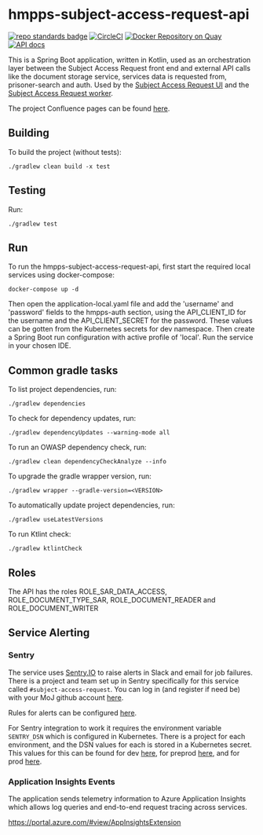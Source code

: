 # hmpps-subject-access-request-api
[![repo standards badge](https://img.shields.io/badge/dynamic/json?color=blue&style=flat&logo=github&label=MoJ%20Compliant&query=%24.result&url=https%3A%2F%2Foperations-engineering-reports.cloud-platform.service.justice.gov.uk%2Fapi%2Fv1%2Fcompliant_public_repositories%2Fhmpps-subject-access-request-api)](https://operations-engineering-reports.cloud-platform.service.justice.gov.uk/public-github-repositories.html#hmpps-subject-access-request-api "Link to report")
[![CircleCI](https://circleci.com/gh/ministryofjustice/hmpps-subject-access-request-api/tree/main.svg?style=svg)](https://circleci.com/gh/ministryofjustice/hmpps-subject-access-request-api)
[![Docker Repository on Quay](https://quay.io/repository/hmpps/hmpps-subject-access-request-api/status "Docker Repository on Quay")](https://quay.io/repository/hmpps/hmpps-subject-access-request-api)
[![API docs](https://img.shields.io/badge/API_docs_-view-85EA2D.svg?logo=swagger)](https://subject-access-request-api-dev.hmpps.service.justice.gov.uk/swagger-ui/index.html?configUrl=/v3/api-docs)

This is a Spring Boot application, written in Kotlin, used as an orchestration layer between the 
Subject Access Request front end and external API calls like the document storage service, services data is requested from, prisoner-search and auth. Used by the [Subject Access Request UI](https://github.com/ministryofjustice/hmpps-subject-access-request-ui) and the [Subject Access Request worker](https://github.com/ministryofjustice/hmpps-subject-access-request-worker).

The project Confluence pages can be found [here](https://dsdmoj.atlassian.net/wiki/spaces/SARS/pages/4771479564/Overview).

## Building

To build the project (without tests):
```
./gradlew clean build -x test
```

## Testing

Run:
```
./gradlew test 
```
## Run
To run the hmpps-subject-access-request-api, first start the required local services using docker-compose:
```
docker-compose up -d
```

Then open the application-local.yaml file and add the 'username' and 'password' fields to the hmpps-auth section, using 
the API_CLIENT_ID for the username and the API_CLIENT_SECRET for the password. These values can be gotten from the Kubernetes secrets for dev namespace.
Then create a Spring Boot run configuration with active profile of 'local'. Run the service in your chosen IDE.

## Common gradle tasks

To list project dependencies, run:

```
./gradlew dependencies
``` 

To check for dependency updates, run:
```
./gradlew dependencyUpdates --warning-mode all
```

To run an OWASP dependency check, run:
```
./gradlew clean dependencyCheckAnalyze --info
```

To upgrade the gradle wrapper version, run:
```
./gradlew wrapper --gradle-version=<VERSION>
```

To automatically update project dependencies, run:
```
./gradlew useLatestVersions
```

To run Ktlint check:
```
./gradlew ktlintCheck
```

## Roles
The API has the roles ROLE_SAR_DATA_ACCESS, ROLE_DOCUMENT_TYPE_SAR, ROLE_DOCUMENT_READER and ROLE_DOCUMENT_WRITER

## Service Alerting

### Sentry
The service uses [Sentry.IO](https://ministryofjustice.sentry.io/) to raise alerts in Slack and email for job failures. There is a project and team set up in Sentry specifically for this service called `#subject-access-request`. You can log in (and register if need be) with your MoJ github account [here](https://ministryofjustice.sentry.io/).

Rules for alerts can be configured [here](https://ministryofjustice.sentry.io/alerts/rules/).

For Sentry integration to work it requires the environment variable `SENTRY_DSN` which is configured in Kubernetes. 
There is a project for each environment, and the DSN values for each is stored in a Kubernetes secret.
This values for this can be found for dev [here](https://ministryofjustice.sentry.io/settings/projects/dev-api-subject-access-request/keys/), for preprod [here](https://ministryofjustice.sentry.io/settings/projects/preprod-api-subject-access-request/keys/),
and for prod [here](https://ministryofjustice.sentry.io/settings/projects/prod-api-subject-access-request/keys/).


### Application Insights Events
The application sends telemetry information to Azure Application Insights which allows log queries and end-to-end request tracing across services.

https://portal.azure.com/#view/AppInsightsExtension
